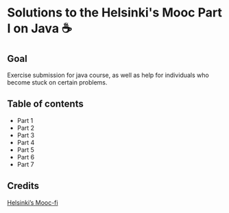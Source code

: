 # Solutions to the Helsinki's Mooc Part I on Java ☕
## Goal
Exercise submission for java course, as well as help for individuals who become stuck on certain problems.
## Table of contents
- Part 1
- Part 2
- Part 3
- Part 4
- Part 5
- Part 6
- Part 7
## Credits
[Helsinki’s Mooc-fi](https://java-programming.mooc.fi/)
